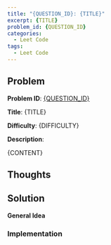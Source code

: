 ```yaml
---
title: "{QUESTION_ID}: {TITLE}"
excerpt: {TITLE}
problem_id: {QUESTION_ID} 
categories:
  - Leet Code
tags:
  - Leet Code
---
```


## Problem

**Problem ID**: [{QUESTION_ID}](https://leetcode.com/problems/{TITLE_SLUG}/)

**Title**: {TITLE}

**Difficulty**: {DIFFICULTY}

**Description**:

{CONTENT}

## Thoughts


## Solution

**General Idea**

### Implementation

```cpp
```
